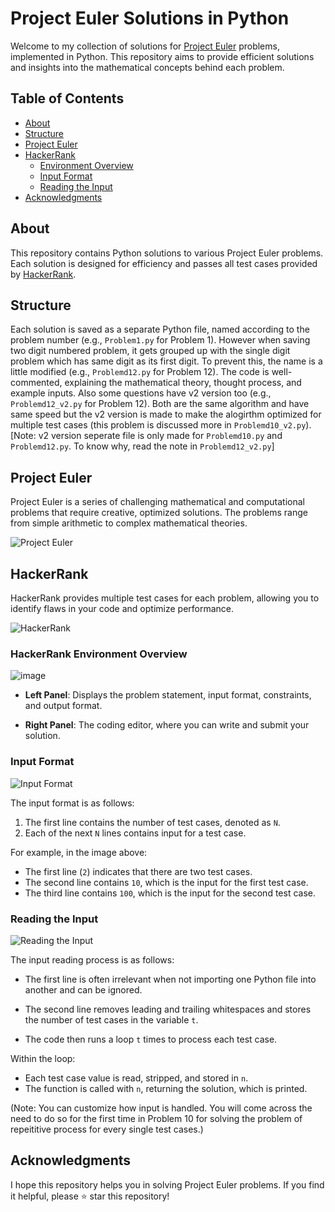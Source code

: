 # Project Euler Solutions in Python

Welcome to my collection of solutions for [Project Euler](https://projecteuler.net/) problems, implemented in Python. This repository aims to provide efficient solutions and insights into the mathematical concepts behind each problem.


## Table of Contents

- [About](#about)
- [Structure](#structure)
- [Project Euler](#project-euler)
- [HackerRank](#hackerrank)
  - [Environment Overview](#hackerrank-environment-overview)
  - [Input Format](#input-format)
  - [Reading the Input](#reading-the-input)
- [Acknowledgments](#acknowledgments)


## About

This repository contains Python solutions to various Project Euler problems. Each solution is designed for efficiency and passes all test cases provided by [HackerRank](https://www.hackerrank.com/).


## Structure

Each solution is saved as a separate Python file, named according to the problem number (e.g., `Problem1.py` for Problem 1). However when saving two digit numbered problem, it gets grouped up with the single digit problem which has same digit as its first digit. To prevent this, the name is a little modified (e.g., `Problemd12.py` for Problem 12). The code is well-commented, explaining the mathematical theory, thought process, and example inputs. Also some questions have v2 version too (e.g., `Problemd12_v2.py` for Problem 12). Both are the same algorithm and have same speed but the v2 version is made to make the alogirthm optimized for multiple test cases (this problem is discussed more in `Problemd10_v2.py`).
[Note: v2 version seperate file is only made for `Problemd10.py` and `Problemd12.py`. To know why, read the note in `Problemd12_v2.py`]


## Project Euler

Project Euler is a series of challenging mathematical and computational problems that require creative, optimized solutions. The problems range from simple arithmetic to complex mathematical theories.

![Project Euler](https://github.com/user-attachments/assets/14ae4943-445e-4e90-b650-99253c35fa70)


## HackerRank

HackerRank provides multiple test cases for each problem, allowing you to identify flaws in your code and optimize performance.

![HackerRank](https://github.com/user-attachments/assets/88f68ad8-1589-427f-8589-b8af6f4e9af4)


### HackerRank Environment Overview

![image](https://github.com/user-attachments/assets/263c3130-b6ae-496b-a9a6-13cf62fa8347)

- **Left Panel**: Displays the problem statement, input format, constraints, and output format.

- **Right Panel**: The coding editor, where you can write and submit your solution.


### Input Format

![Input Format](https://github.com/user-attachments/assets/14015c22-d93b-4a39-9acd-24a9c45fbd99)

The input format is as follows:

1. The first line contains the number of test cases, denoted as `N`.
2. Each of the next `N` lines contains input for a test case.

For example, in the image above:
- The first line (`2`) indicates that there are two test cases.
- The second line contains `10`, which is the input for the first test case.
- The third line contains `100`, which is the input for the second test case.


### Reading the Input

![Reading the Input](https://github.com/user-attachments/assets/eb0dcf13-e12d-44be-adc9-bbba45555504)

The input reading process is as follows:

- The first line is often irrelevant when not importing one Python file into another and can be ignored.

- The second line removes leading and trailing whitespaces and stores the number of test cases in the variable `t`.

- The code then runs a loop `t` times to process each test case.

Within the loop:
- Each test case value is read, stripped, and stored in `n`.
- The function is called with `n`, returning the solution, which is printed.

(Note: You can customize how input is handled. You will come across the need to do so for the first time in Problem 10 for solving the problem of repeititive process for every single test cases.)


## Acknowledgments

I hope this repository helps you in solving Project Euler problems. If you find it helpful, please ⭐ star this repository!
